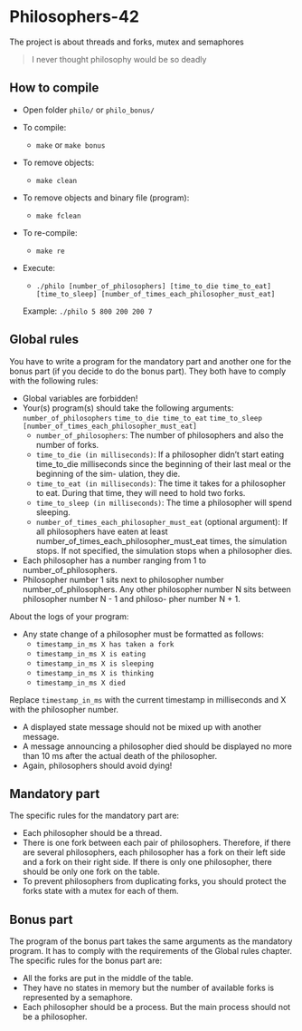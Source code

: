 # Philosophers-42
The project is about threads and forks, mutex and semaphores
> I never thought philosophy would be so deadly

## How to compile
+ Open folder `philo/` or `philo_bonus/`
+ To compile:
  + `make` or `make bonus`
+ To remove objects:
  + `make clean`
+ To remove objects and binary file (program):
  + `make fclean`
+ To re-compile:
  + `make re`
+ Execute:
  + `./philo [number_of_philosophers] [time_to_die time_to_eat] [time_to_sleep] [number_of_times_each_philosopher_must_eat]`
  
  Example: `./philo 5 800 200 200 7`

## Global rules
You have to write a program for the mandatory part and another one for the bonus part (if you decide to do the bonus part). They both have to comply with the following rules:
+ Global variables are forbidden!
+ Your(s) program(s) should take the following arguments: `number_of_philosophers` `time_to_die time_to_eat` `time_to_sleep` `[number_of_times_each_philosopher_must_eat]`
  + `number_of_philosophers`: The number of philosophers and also the number of forks.
  + `time_to_die (in milliseconds)`: If a philosopher didn’t start eating time_to_die milliseconds since the beginning of their last meal or the beginning of the sim- ulation, they die.
  + `time_to_eat (in milliseconds)`: The time it takes for a philosopher to eat. During that time, they will need to hold two forks.
  + `time_to_sleep (in milliseconds)`: The time a philosopher will spend sleeping.
  + `number_of_times_each_philosopher_must_eat` (optional argument): If all philosophers have eaten at least number_of_times_each_philosopher_must_eat times, the simulation stops. If not specified, the simulation stops when a philosopher dies.
+ Each philosopher has a number ranging from 1 to number_of_philosophers.
+ Philosopher number 1 sits next to philosopher number number_of_philosophers. Any other philosopher number N sits between philosopher number N - 1 and philoso- pher number N + 1.

About the logs of your program:
+ Any state change of a philosopher must be formatted as follows:
  + `timestamp_in_ms X has taken a fork`
  + `timestamp_in_ms X is eating`
  + `timestamp_in_ms X is sleeping`
  + `timestamp_in_ms X is thinking`
  + `timestamp_in_ms X died`
 
Replace `timestamp_in_ms` with the current timestamp in milliseconds and X with the philosopher number.
+ A displayed state message should not be mixed up with another message.
+ A message announcing a philosopher died should be displayed no more than 10 ms after the actual death of the philosopher.
+ Again, philosophers should avoid dying!

## Mandatory part
The specific rules for the mandatory part are:
+ Each philosopher should be a thread.
+ There is one fork between each pair of philosophers. Therefore, if there are several philosophers, each philosopher has a fork on their left side and a fork on their right side. If there is only one philosopher, there should be only one fork on the table.
+ To prevent philosophers from duplicating forks, you should protect the forks state with a mutex for each of them.

## Bonus part
The program of the bonus part takes the same arguments as the mandatory program. It has to comply with the requirements of the Global rules chapter.
The specific rules for the bonus part are:
+ All the forks are put in the middle of the table.
+ They have no states in memory but the number of available forks is represented by a semaphore.
+ Each philosopher should be a process. But the main process should not be a philosopher.
